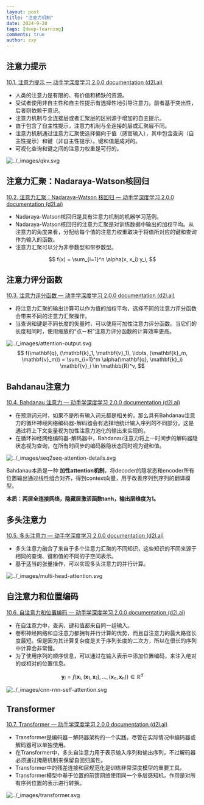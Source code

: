 ```yaml
---
layout: post
title: "注意力机制"
date: 2024-9-20
tags: [deep-learning]
comments: true
author: zxy
---
```


## 注意力提示

[10.1. 注意力提示 — 动手学深度学习 2.0.0 documentation (d2l.ai)](https://zh-v2.d2l.ai/chapter_attention-mechanisms/attention-cues.html)

- 人类的注意力是有限的、有价值和稀缺的资源。
- 受试者使用非自主性和自主性提示有选择性地引导注意力。前者基于突出性，后者则依赖于意识。
- 注意力机制与全连接层或者汇聚层的区别源于增加的自主提示。
- 由于包含了自主性提示，注意力机制与全连接的层或汇聚层不同。
- 注意力机制通过注意力汇聚使选择偏向于值（感官输入），其中包含查询（自主性提示）和键（非自主性提示）。键和值是成对的。
- 可视化查询和键之间的注意力权重是可行的。

![../_images/qkv.svg](https://zh-v2.d2l.ai/_images/qkv.svg)

## 注意力汇聚：Nadaraya-Watson核回归

[10.2. 注意力汇聚：Nadaraya-Watson 核回归 — 动手学深度学习 2.0.0 documentation (d2l.ai)](https://zh-v2.d2l.ai/chapter_attention-mechanisms/nadaraya-waston.html)

- Nadaraya-Watson核回归是具有注意力机制的机器学习范例。
- Nadaraya-Watson核回归的注意力汇聚是对训练数据中输出的加权平均。从注意力的角度来看，分配给每个值的注意力权重取决于将值所对应的键和查询作为输入的函数。
- 注意力汇聚可以分为非参数型和带参数型。

$$
f(x) = \sum_{i=1}^n \alpha(x, x_i) y_i,
$$



## 注意力评分函数

[10.3. 注意力评分函数 — 动手学深度学习 2.0.0 documentation (d2l.ai)](https://zh-v2.d2l.ai/chapter_attention-mechanisms/attention-scoring-functions.html)

- 将注意力汇聚的输出计算可以作为值的加权平均，选择不同的注意力评分函数会带来不同的注意力汇聚操作。
- 当查询和键是不同长度的矢量时，可以使用可加性注意力评分函数。当它们的长度相同时，使用缩放的“点－积”注意力评分函数的计算效率更高。

![../_images/attention-output.svg](https://zh-v2.d2l.ai/_images/attention-output.svg)
$$
f(\mathbf{q}, (\mathbf{k}_1, \mathbf{v}_1), \ldots, (\mathbf{k}_m, \mathbf{v}_m)) = \sum_{i=1}^m \alpha(\mathbf{q}, \mathbf{k}_i) \mathbf{v}_i \in \mathbb{R}^v,
$$

## Bahdanau注意力

[10.4. Bahdanau 注意力 — 动手学深度学习 2.0.0 documentation (d2l.ai)](https://zh-v2.d2l.ai/chapter_attention-mechanisms/bahdanau-attention.html)

- 在预测词元时，如果不是所有输入词元都是相关的，那么具有Bahdanau注意力的循环神经网络编码器-解码器会有选择地统计输入序列的不同部分。这是通过将上下文变量视为加性注意力池化的输出来实现的。
- 在循环神经网络编码器-解码器中，Bahdanau注意力将上一时间步的解码器隐状态视为查询，在所有时间步的编码器隐状态同时视为键和值。

![../_images/seq2seq-attention-details.svg](https://zh-v2.d2l.ai/_images/seq2seq-attention-details.svg)

Bahdanau本质是一种 **加性attention机制**，将decoder的隐状态和encoder所有位置输出通过线性组合对齐，得到context向量，用于改善序列到序列的翻译模型。

**本质：两层全连接网络，隐藏层激活函数tanh，输出层维度为1。**

## 多头注意力

[10.5. 多头注意力 — 动手学深度学习 2.0.0 documentation (d2l.ai)](https://zh-v2.d2l.ai/chapter_attention-mechanisms/multihead-attention.html)

- 多头注意力融合了来自于多个注意力汇聚的不同知识，这些知识的不同来源于相同的查询、键和值的不同的子空间表示。
- 基于适当的张量操作，可以实现多头注意力的并行计算。

![../_images/multi-head-attention.svg](https://zh-v2.d2l.ai/_images/multi-head-attention.svg)

## 自注意力和位置编码

[10.6. 自注意力和位置编码 — 动手学深度学习 2.0.0 documentation (d2l.ai)](https://zh-v2.d2l.ai/chapter_attention-mechanisms/self-attention-and-positional-encoding.html)

- 在自注意力中，查询、键和值都来自同一组输入。
- 卷积神经网络和自注意力都拥有并行计算的优势，而且自注意力的最大路径长度最短。但是因为其计算复杂度是关于序列长度的二次方，所以在很长的序列中计算会非常慢。
- 为了使用序列的顺序信息，可以通过在输入表示中添加位置编码，来注入绝对的或相对的位置信息。

$$
\mathbf{y}_i = f(\mathbf{x}_i, (\mathbf{x}_1, \mathbf{x}_1), \ldots, (\mathbf{x}_n, \mathbf{x}_n)) \in \mathbb{R}^d
$$

![../_images/cnn-rnn-self-attention.svg](https://zh-v2.d2l.ai/_images/cnn-rnn-self-attention.svg)

## Transformer

[10.7. Transformer — 动手学深度学习 2.0.0 documentation (d2l.ai)](https://zh-v2.d2l.ai/chapter_attention-mechanisms/transformer.html)

- Transformer是编码器－解码器架构的一个实践，尽管在实际情况中编码器或解码器可以单独使用。
- 在Transformer中，多头自注意力用于表示输入序列和输出序列，不过解码器必须通过掩蔽机制来保留自回归属性。
- Transformer中的残差连接和层规范化是训练非常深度模型的重要工具。
- Transformer模型中基于位置的前馈网络使用同一个多层感知机，作用是对所有序列位置的表示进行转换。

![../_images/transformer.svg](https://zh-v2.d2l.ai/_images/transformer.svg)